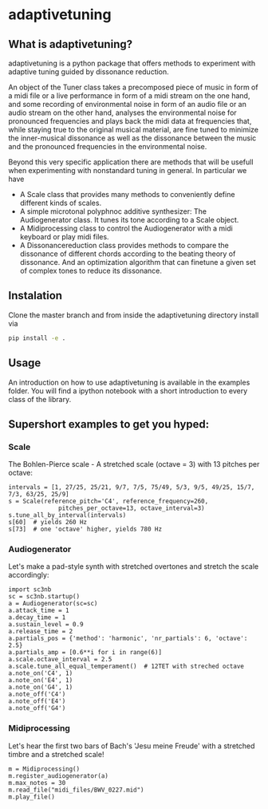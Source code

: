 # adaptivetuning

## What is adaptivetuning?
adaptivetuning is a python package that offers methods to experiment with adaptive tuning guided by dissonance reduction.

An object of the Tuner class takes a precomposed piece of music in form of a midi file or a live performance in form of a midi stream on the one hand, and some recording of environmental noise in form of an audio file or an audio stream on the other hand, analyses the environmental noise for pronounced frequencies and plays back the midi data at frequencies that, while staying true to the original musical material, are fine tuned to minimize the inner-musical dissonance as well as the dissonance between the music and the pronounced frequencies in the environmental noise.

Beyond this very specific application there are methods that will be usefull when experimenting with nonstandard tuning in general. In particular we have
* A Scale class that provides many methods to conveniently define different kinds of scales.
* A simple microtonal polyphnoc additive synthesizer: The Audiogenerator class. It tunes its tone according to a Scale object.
* A Midiprocessing class to control the Audiogenerator with a midi keyboard or play midi files.
* A Dissonancereduction class provides methods to compare the dissonance of different chords according to the beating theory of dissonance. And an optimization algorithm that can finetune a given set of complex tones to reduce its dissonance.


## Instalation
Clone the master branch and from inside the adaptivetuning directory install via 
```bash
pip install -e .
```

## Usage
An introduction on how to use adaptivetuning is available in the examples folder. You will find a ipython notebook with a short introduction to every class of the library.

## Supershort examples to get you hyped:


### Scale
The Bohlen-Pierce scale - A stretched scale (octave = 3) with 13 pitches per octave:

    intervals = [1, 27/25, 25/21, 9/7, 7/5, 75/49, 5/3, 9/5, 49/25, 15/7, 7/3, 63/25, 25/9]
    s = Scale(reference_pitch='C4', reference_frequency=260,
                  pitches_per_octave=13, octave_interval=3)
    s.tune_all_by_interval(intervals)
    s[60]  # yields 260 Hz
    s[73]  # one 'octave' higher, yields 780 Hz

### Audiogenerator
Let's make a pad-style synth with stretched overtones and stretch the scale accordingly:

    import sc3nb
    sc = sc3nb.startup()
    a = Audiogenerator(sc=sc)
    a.attack_time = 1
    a.decay_time = 1
    a.sustain_level = 0.9
    a.release_time = 2
    a.partials_pos = {'method': 'harmonic', 'nr_partials': 6, 'octave': 2.5}
    a.partials_amp = [0.6**i for i in range(6)]
    a.scale.octave_interval = 2.5
    a.scale.tune_all_equal_temperament()  # 12TET with streched octave
    a.note_on('C4', 1)
    a.note_on('E4', 1)
    a.note_on('G4', 1)
    a.note_off('C4')
    a.note_off('E4')
    a.note_off('G4')

### Midiprocessing
Let's hear the first two bars of Bach's 'Jesu meine Freude' with a stretched timbre and a stretched scale!

    m = Midiprocessing()
    m.register_audiogenerator(a)
    m.max_notes = 30
    m.read_file("midi_files/BWV_0227.mid")
    m.play_file()
